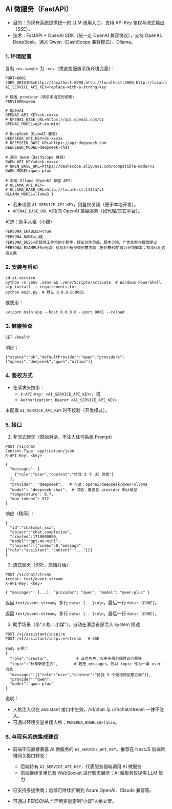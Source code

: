 ## AI 微服务（FastAPI）

- 目的：为现有系统提供统一的 LLM 调用入口，支持 API Key 鉴权与流式输出（SSE）。
- 技术：FastAPI + OpenAI SDK（统一走 OpenAI 兼容协议），支持 OpenAI、DeepSeek、通义 Qwen（DashScope 兼容模式）、Ollama。

### 1. 环境配置

复制 `env.sample` 为 `.env`（或直接配置系统环境变量）：

```
PORT=8001
CORS_ORIGINS=http://localhost:8000,http://localhost:3000,http://localhost:3001
AI_SERVICE_API_KEY=replace-with-a-strong-key

# 缺省 provider（请求未指定时使用）
PROVIDER=qwen

# OpenAI
OPENAI_API_KEY=sk-xxxxx
# OPENAI_BASE_URL=https://api.openai.com/v1
OPENAI_MODEL=gpt-4o-mini

# DeepSeek（OpenAI 兼容）
DEEPSEEK_API_KEY=ds-xxxxx
# DEEPSEEK_BASE_URL=https://api.deepseek.com
DEEPSEEK_MODEL=deepseek-chat

# 通义 Qwen（DashScope 兼容）
QWEN_API_KEY=dash-xxxxx
# QWEN_BASE_URL=https://dashscope.aliyuncs.com/compatible-mode/v1
QWEN_MODEL=qwen-plus

# 本地 Ollama（OpenAI 兼容 API）
# OLLAMA_API_KEY=
# OLLAMA_BASE_URL=http://localhost:11434/v1
OLLAMA_MODEL=llama3.1
```

- 若未设置 `AI_SERVICE_API_KEY`，则鉴权关闭（便于本地开发）。
- `OPENAI_BASE_URL` 可指向 OpenAI 兼容服务（如代理/其它平台）。

可选：助手人格（小媒）
```
PERSONA_ENABLED=true
PERSONA_NAME=小媒
PERSONA_DESC=新媒体工作室的小助手，擅长创作灵感、脚本分镜、广告文案与投放建议
PERSONA_EXAMPLES=例如：给我3个短视频创意方向；把创意#2扩展为分镜脚本；帮我优化这段文案
```

### 2. 安装与启动

```
cd ai-service
python -m venv .venv && .venv/Scripts/activate  # Windows PowerShell
pip install -r requirements.txt
python main.py  # 默认 0.0.0.0:8001
```

或使用：

```
uvicorn main:app --host 0.0.0.0 --port 8001 --reload
```

### 3. 健康检查

```
GET /health
```

响应：
```
{"status":"ok","defaultProvider":"qwen","providers":["openai","deepseek","qwen","ollama"]}
```

### 4. 鉴权方式

- 在请求头携带：
  - `X-API-Key: <AI_SERVICE_API_KEY>`，或
  - `Authorization: Bearer <AI_SERVICE_API_KEY>`

未配置 `AI_SERVICE_API_KEY` 时不校验（开发模式）。

### 5. 接口

1) 非流式聊天（原始对话，不注入任何系统 Prompt）
```
POST /v1/chat
Content-Type: application/json
X-API-Key: <key>

{
  "messages": [
    {"role":"user","content":"给我 3 个 UI 灵感"}
  ],
  "provider": "deepseek",   # 可选：openai/deepseek/qwen/ollama
  "model": "deepseek-chat",  # 可选：覆盖各 provider 默认模型
  "temperature": 0.7,
  "max_tokens": 512
}
```

响应（精简）：
```
{
  "id":"chatcmpl_xxx",
  "object":"chat.completion",
  "created":1710000000,
  "model":"gpt-4o-mini",
  "choices":[{"index":0,"message":{"role":"assistant","content":"..."}}]
}
```

2) 流式聊天（SSE，原始对话）
```
POST /v1/chat/stream
Accept: text/event-stream
X-API-Key: <key>

{ "messages": [...], "provider": "qwen", "model": "qwen-plus" }
```
返回 `text/event-stream`，多行 `data: {...}\n\n`，最后一行 `data: [DONE]`。

返回 `text/event-stream`，多行 `data: {...}\n\n`，最后一行 `data: [DONE]`。

3) 助手场景（带“人格：小媒”），自动在消息首部注入 system 描述
```
POST /v1/assistant/inspire
POST /v1/assistant/inspire/stream   # SSE

Body 示例：
{
  "role":"creator",            # 业务角色，仅用于服务端建议问题等
  "topic":"秋季新款卫衣",       # 若无 messages，则以 topic 作为一条 user 消息
  "messages":[{"role":"user","content":"给我 3 个短视频创意方向"}],
  "provider":"qwen",
  "model":"qwen-plus"
}
```

说明：
- 人格注入仅在 assistant 接口中生效，/v1/chat 与 /v1/chat/stream 一律不注入。
- 可通过环境变量关闭人格：`PERSONA_ENABLED=false`。

### 6. 与现有系统集成建议

- 前端不应直接暴露 AI 微服务的 `AI_SERVICE_API_KEY`。推荐在 NestJS 后端新增网关接口转发：
  - 后端持有 `AI_SERVICE_API_KEY`，代表服务器端调用 AI 微服务
  - 前端继续复用已有 WebSocket 进行聊天展示；AI 微服务仅提供 LLM 能力

- 已支持多提供商；后续可继续扩展到 Azure OpenAI、Claude 兼容等。
- 可通过 PERSONA_* 环境变量定制“小媒”人格文案。
